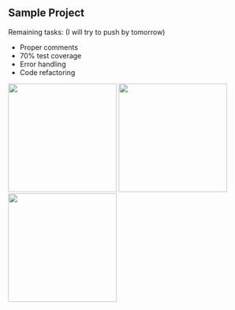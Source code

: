 ## Sample Project 

Remaining tasks: (I will try to push by tomorrow)
- Proper comments
- 70% test coverage
- Error handling
-  Code refactoring

<img src = https://github.com/user-attachments/assets/538486d6-ef6a-4410-ae6a-eac202389606 width="220">
<img src = https://github.com/user-attachments/assets/620c6059-b1fc-4a45-b14f-6d0be4a5b30a width="220">
<img src = https://github.com/user-attachments/assets/067d486c-df91-4328-8627-0262f3085f56 width="220">

